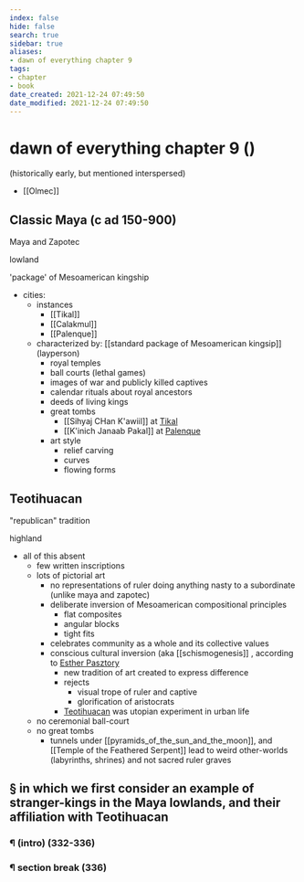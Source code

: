 ```yaml
---
index: false
hide: false
search: true
sidebar: true
aliases:
- dawn of everything chapter 9
tags:
- chapter
- book
date_created: 2021-12-24 07:49:50
date_modified: 2021-12-24 07:49:50
---
```


# dawn of everything chapter 9 ()

(historically early, but mentioned interspersed)
- [[Olmec]]

## Classic Maya (c ad 150-900)

Maya and Zapotec

lowland

'package' of Mesoamerican kingship
- cities:
	- instances
		- [[Tikal]]
		- [[Calakmul]]
		- [[Palenque]]
	- characterized by: [[standard package of Mesoamerican kingsip]] (layperson)
		- royal temples
		- ball courts (lethal games)
		- images of war and publicly killed captives
		- calendar rituals about royal ancestors
		- deeds of living kings
		- great tombs
			- [[Sihyaj CHan K'awiil]] at [Tikal](Tikal.md)
			- [[K'inich Janaab Pakal]] at [Palenque](Palenque.md)
		- art style
			- relief carving
			- curves
			- flowing forms

## Teotihuacan

"republican" tradition

highland

- all of this absent
	- few written inscriptions
	- lots of pictorial art
		- no representations of ruler doing anything nasty to a subordinate (unlike maya and zapotec)
		- deliberate inversion of Mesoamerican compositional principles
			- flat composites
			- angular blocks
			- tight fits
		- celebrates community as a whole and its collective values
		- conscious cultural inversion (aka [[schismogenesis]] , according to [Esther Pasztory](Esther_Pasztory.md)
			- new tradition of art created to express difference
			- rejects
				- visual trope of ruler and captive
				- glorification of aristocrats
			- [Teotihuacan](Teotihuacan.md) was utopian experiment in urban life
	- no ceremonial ball-court
	- no great tombs
		- tunnels under [[pyramids_of_the_sun_and_the_moon]], and [[Temple of the Feathered Serpent]] lead to weird other-worlds (labyrinths, shrines) and not sacred ruler graves

## § in which we first consider an example of stranger-kings in the Maya lowlands, and their affiliation with Teotihuacan

### ¶ (intro) (332-336)

### ¶ section break (336)